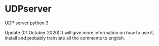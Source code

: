 # UDPserver
UDP server python 3


Update (01 Octuber 2020):
I will give more information on how to use it, install and probably translate all the comments to english.
